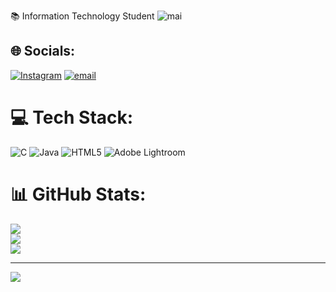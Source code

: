 📚 Information Technology Student
![mai](https://github.com/user-attachments/assets/647052fc-bc1f-4f24-a56b-d458c0082e11)




## 🌐 Socials:
[![Instagram](https://img.shields.io/badge/Instagram-%23E4405F.svg?logo=Instagram&logoColor=white)](https://instagram.com/maionneise) [![email](https://img.shields.io/badge/Email-D14836?logo=gmail&logoColor=white)](mailto:ladyjhamaicagillo21@gmail.com) 

# 💻 Tech Stack:
![C](https://img.shields.io/badge/c-%2300599C.svg?style=for-the-badge&logo=c&logoColor=white) ![Java](https://img.shields.io/badge/java-%23ED8B00.svg?style=for-the-badge&logo=openjdk&logoColor=white) ![HTML5](https://img.shields.io/badge/html5-%23E34F26.svg?style=for-the-badge&logo=html5&logoColor=white) ![Adobe Lightroom](https://img.shields.io/badge/Adobe%20Lightroom-31A8FF.svg?style=for-the-badge&logo=Adobe%20Lightroom&logoColor=white)
# 📊 GitHub Stats:
![](https://github-readme-stats.vercel.app/api?username=maionneise&theme=aura&hide_border=false&include_all_commits=false&count_private=false)<br/>
![](https://nirzak-streak-stats.vercel.app/?user=maionneise&theme=aura&hide_border=false)<br/>
![](https://github-readme-stats.vercel.app/api/top-langs/?username=maionneise&theme=aura&hide_border=false&include_all_commits=false&count_private=false&layout=compact)

---
[![](https://visitcount.itsvg.in/api?id=maionneise&icon=9&color=11)](https://visitcount.itsvg.in)

<!-- Proudly created with GPRM ( https://gprm.itsvg.in ) -->
